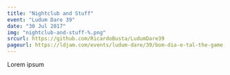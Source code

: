 ```yaml
---
title: "Nightclub and Stuff"
event: "Ludum Dare 39"
date: "30 Jul 2017"
img: "nightclub-and-stuff-%.png"
srcurl: https://github.com/RicardoBusta/LudumDare39
pageurl: https://ldjam.com/events/ludum-dare/39/bom-dia-e-tal-the-game
---
```

Lorem ipsum